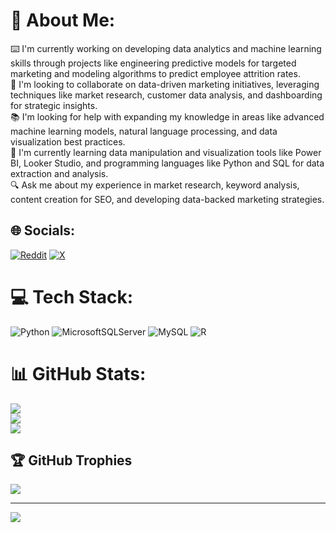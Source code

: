 # 💫 About Me:
⌨️ I'm currently working on developing data analytics and machine learning skills through projects like engineering predictive models for targeted marketing and modeling algorithms to predict employee attrition rates.<br>🤝 I'm looking to collaborate on data-driven marketing initiatives, leveraging techniques like market research, customer data analysis, and dashboarding for strategic insights.<br>📚 I'm looking for help with expanding my knowledge in areas like advanced machine learning models, natural language processing, and data visualization best practices.<br>🦾 I'm currently learning data manipulation and visualization tools like Power BI, Looker Studio, and programming languages like Python and SQL for data extraction and analysis.<br>🔍 Ask me about my experience in market research, keyword analysis, content creation for SEO, and developing data-backed marketing strategies.


## 🌐 Socials:
[![Reddit](https://img.shields.io/badge/Reddit-%23FF4500.svg?logo=Reddit&logoColor=white)](https://reddit.com/user/wazirqamar10) [![X](https://img.shields.io/badge/X-black.svg?logo=X&logoColor=white)](https://x.com/Wazir__Qamar) 

# 💻 Tech Stack:
![Python](https://img.shields.io/badge/python-3670A0?style=for-the-badge&logo=python&logoColor=ffdd54) ![MicrosoftSQLServer](https://img.shields.io/badge/Microsoft%20SQL%20Server-CC2927?style=for-the-badge&logo=microsoft%20sql%20server&logoColor=white) ![MySQL](https://img.shields.io/badge/mysql-%2300000f.svg?style=for-the-badge&logo=mysql&logoColor=white) ![R](https://img.shields.io/badge/r-%23276DC3.svg?style=for-the-badge&logo=r&logoColor=white)
# 📊 GitHub Stats:
![](https://github-readme-stats.vercel.app/api?username=muhammadqamar22092&theme=dark&hide_border=false&include_all_commits=false&count_private=false)<br/>
![](https://github-readme-streak-stats.herokuapp.com/?user=muhammadqamar22092&theme=dark&hide_border=false)<br/>
![](https://github-readme-stats.vercel.app/api/top-langs/?username=muhammadqamar22092&theme=dark&hide_border=false&include_all_commits=false&count_private=false&layout=compact)

## 🏆 GitHub Trophies
![](https://github-profile-trophy.vercel.app/?username=muhammadqamar22092&theme=radical&no-frame=false&no-bg=true&margin-w=4)

---
[![](https://visitcount.itsvg.in/api?id=muhammadqamar22092&icon=0&color=0)](https://visitcount.itsvg.in)

<!-- Proudly created with GPRM ( https://gprm.itsvg.in ) -->
